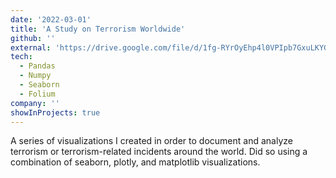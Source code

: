 ```yaml
---
date: '2022-03-01'
title: 'A Study on Terrorism Worldwide'
github: ''
external: 'https://drive.google.com/file/d/1fg-RYrOyEhp4l0VPIpb7GxuLKYGtOmwm/view?usp=sharing'
tech:
  - Pandas
  - Numpy
  - Seaborn
  - Folium
company: ''
showInProjects: true
---
```


A series of visualizations I created in order to document and analyze terrorism or terrorism-related incidents around the world. Did so using 
a combination of seaborn, plotly, and matplotlib visualizations. 